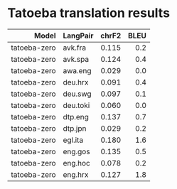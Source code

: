 # Tatoeba translation results

| Model            | LangPair   | chrF2      | BLEU     |
|-----------------:|------------|-----------:|---------:|
| tatoeba-zero | avk.fra | 0.115 | 0.2 |
| tatoeba-zero | avk.spa | 0.124 | 0.4 |
| tatoeba-zero | awa.eng | 0.029 | 0.0 |
| tatoeba-zero | deu.hrx | 0.091 | 0.4 |
| tatoeba-zero | deu.swg | 0.097 | 0.1 |
| tatoeba-zero | deu.toki | 0.060 | 0.0 |
| tatoeba-zero | dtp.eng | 0.137 | 0.7 |
| tatoeba-zero | dtp.jpn | 0.029 | 0.2 |
| tatoeba-zero | egl.ita | 0.180 | 1.6 |
| tatoeba-zero | eng.gos | 0.135 | 0.5 |
| tatoeba-zero | eng.hoc | 0.078 | 0.2 |
| tatoeba-zero | eng.hrx | 0.127 | 1.8 |
